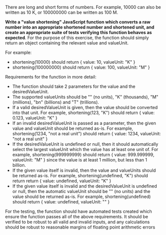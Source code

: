 There are long and short forms of numbers. For example, 10000 can also be written as 10 K, or
100000000 can be written as 100 M.

**Write a "value shortening" JavaScript function which converts a raw number into an
appropriate shortened number and shortened unit, and create an appropriate suite of tests
verifying this function behaves as expected**. For the purpose of this exercise, the function
should simply return an object containing the relevant value and valueUnit.

For example:
- shortening(10000) should return { value: 10, valueUnit: "K" }
- shortening(100000000) should return { value: 100, valueUnit: "M" }

Requirements for the function in more detail:
- The function should take 2 parameters for the value and the desiredValueUnit.
- The supported valueUnits should be "" (no units), "K" (thousands), "M" (millions), "bn"
(billions) and "T" (trillions).
- If a valid desiredValueUnit is given, then the value should be converted into that unit.
For example, shortening(123, "K") should return { value: 0.123, valueUnit: "K" }
- If an invalid desiredValueUnit is passed as a parameter, then the given value and
valueUnit should be returned as-is. For example, shortening(1234, "not a real unit")
should return { value: 1234, valueUnit: "not a real unit" }
- If the desiredValueUnit is undefined or null, then it should automatically select the
largest valueUnit which the value has at least one unit of. For example,
shortening(999999999) should return { value: 999.999999, valueUnit: "M" } since the
value is at least 1 million, but less than 1 billion.
- If the given value itself is invalid, then the value and valueUnits should be returned as-is.
For example, shortening(undefined, "K") should return return { value: undefined,
valueUnit: "K" }
- If the given value itself is invalid and the desiredValueUnit is undefined or null, then the
automatic valueUnit should be "" (no units) and the value should be returned as-is. For
example, shortening(undefined) should return { value: undefined, valueUnit: "" }

For the testing, the function should have automated tests created which ensure the function
passes all of the above requirements. It should be verified to be robust to all valid and invalid
inputs, and any calculations should be robust to reasonable margins of floating point arithmetic
errors
